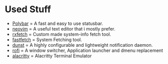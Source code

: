 # Used Stuff
- [Polybar](https://github.com/polybar/polybar) = A fast and easy to use statusbar. 
- [neovim](https://www.neovim.io) = A useful text editor that i mostly prefer. 
- [rxfetch](https://github.com/Mangeshrex/rxfetch) = Custom made system-info fetch tool. 
- [fastfetch](https://github.com/fastfetch-cli/fastfetch) = System Fetching tool. 
- [dunst](https://github.com/dunst-project/dunst) = A highly configurable and lightweight notification daemon.
- [rofi](https://github.com/davatorium/rofi) = A window switcher, Application launcher and dmenu replacement
- [alacritty](https://github.com/alacritty/alacritty) = Alacritty Terminal Emulator 
